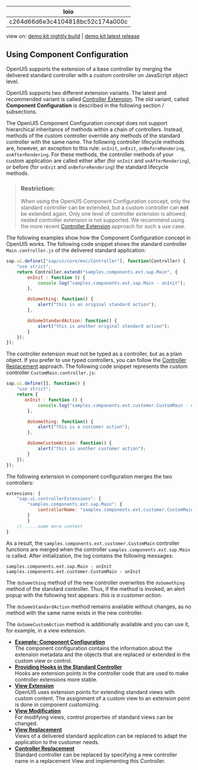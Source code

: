 <!-- loioc264d66d6e3c4104818bc52c174a000c -->

| loio |
| -----|
| c264d66d6e3c4104818bc52c174a000c |

<div id="loio">

view on: [demo kit nightly build](https://sdk.openui5.org/nightly/#/topic/c264d66d6e3c4104818bc52c174a000c) | [demo kit latest release](https://sdk.openui5.org/topic/c264d66d6e3c4104818bc52c174a000c)</div>

## Using Component Configuration

OpenUI5 supports the extension of a base controller by merging the delivered standard controller with a custom controller on JavaScript object level.

OpenUI5 supports two different extension variants. The latest and recommended variant is called [Controller Extension](Using_Controller_Extension_21515f0.md). The old variant, called **Component Configuration** is described in the following section / subsections.

The OpenUI5 Component Configuration concept does not support hierarchical inheritance of methods within a chain of controllers. Instead, methods of the custom controller override any methods of the standard controller with the same name. The following controller lifecycle methods are, however, an exception to this rule: `onInit`, `onExit`, `onBeforeRendering`, `onAfterRendering`. For these methods, the controller methods of your custom application are called either after \(for `onInit` and `onAfterRendering`\), or before \(for `onExit` and `onBeforeRendering`\) the standard lifecycle methods.

> ### Restriction:  
> When using the OpenUI5 Component Configuration concept, only the standard controller can be extended, but a custom controller can **not** be extended again. Only one level of controller extension is allowed; nested controller extension is not supported. We recommend using the more recent [Controller Extension](Using_Controller_Extension_21515f0.md) approach for such a use case.

The following examples show how the Component Configuration concept in OpenUI5 works. The following code snippet shows the standard controller `Main.controller.js` of the delivered standard application:

```js
sap.ui.define(["sap/ui/core/mvc/Controller"], function(Controller) {
    "use strict";
    return Controller.extend("samples.components.ext.sap.Main", {
        onInit : function () {
            console.log("samples.components.ext.sap.Main - onInit");
        },

        doSomething: function() {
            alert("this is an original standard action");
        },

        doSomeStandardAction: function() {
            alert("this is another original standard action");
        }
    });
});
```

The controller extension must not be typed as a controller, but as a plain object. If you prefer to use typed controllers, you can follow the [Controller Replacement](Controller_Replacement_b0b14bf.md) approach. The following code snippet represents the custom controller `CustomMain.controller.js`:

```js
sap.ui.define([], function() {
    "use strict";
    return {
       onInit : function () {
            console.log("samples.components.ext.customer.CustomMain - onInit");
        },

        doSomething: function() {
            alert("this is a customer action");
        },

        doSomeCustomAction: function() {
            alert("this is another customer action");
        }
    });
});
```

The following extension in component configuration merges the two controllers:

```js
extensions: {  
    "sap.ui.controllerExtensions": {
        "samples.components.ext.sap.Main": {
            controllerName: "samples.components.ext.customer.CustomMain"
        }
        }
    // .....some more content
}
```

As a result, the `samples.components.ext.customer.CustomMain` controller functions are merged when the controller `samples.components.ext.sap.Main` is called. After initialization, the log contains the following messages:

```
samples.components.ext.sap.Main - onInit
samples.components.ext.customer.CustomMain - onInit
```

The `doSomething` method of the new controller overwrites the `doSomething` method of the standard controller. Thus, if the method is invoked, an alert popup with the following text appears: *this is a customer action*.

The `doSomeStandardAction` method remains available without changes, as no method with the same name exists in the new controller.

The `doSomeCustomAction` method is additionally available and you can use it, for example, in a view extension.

-   **[Example: Component Configuration](Example_Component_Configuration_08608ef.md "The component configuration contains the information about the extension metadata and
        the objects that are replaced or extended in the custom view or control.")**  
The component configuration contains the information about the extension metadata and the objects that are replaced or extended in the custom view or control.
-   **[Providing Hooks in the Standard Controller](Providing_Hooks_in_the_Standard_Controller_8fbf4e7.md "Hooks are extension points in the controller code that are used to make controller
		extensions more stable.")**  
Hooks are extension points in the controller code that are used to make controller extensions more stable.
-   **[View Extension](View_Extension_403c050.md "OpenUI5 uses extension
        points for extending standard views with custom content. The assignment of a custom view to
        an extension point is done in component customizing.")**  
OpenUI5 uses extension points for extending standard views with custom content. The assignment of a custom view to an extension point is done in component customizing.
-   **[View Modification](View_Modification_aa93e1c.md "For modifying views, control properties of standard views can be changed.")**  
For modifying views, control properties of standard views can be changed.
-   **[View Replacement](View_Replacement_98861cf.md "Views of a delivered standard application can be replaced to adapt the application to
		the customer needs.")**  
Views of a delivered standard application can be replaced to adapt the application to the customer needs.
-   **[Controller Replacement](Controller_Replacement_b0b14bf.md "Standard controller can be replaced by specifying a new controller name in a replacement
		View and implementing this Controller.")**  
Standard controller can be replaced by specifying a new controller name in a replacement View and implementing this Controller.

